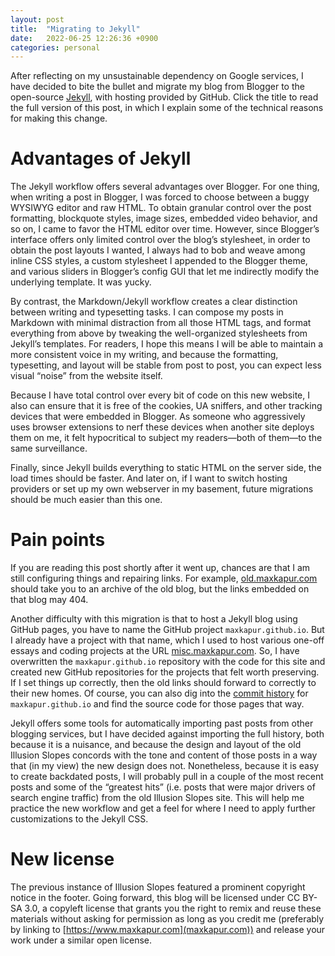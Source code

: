 ```yaml
---
layout: post
title:  "Migrating to Jekyll"
date:   2022-06-25 12:26:36 +0900
categories: personal
---
```



After reflecting on my unsustainable dependency on Google services, I have decided to bite
the bullet and migrate my blog from Blogger to the open-source [Jekyll](https://github.com/jekyll/jekyll),
with hosting provided by GitHub. Click the title to read the full version of this post,
in which I explain some of the technical reasons for making this change. 

# Advantages of Jekyll

The Jekyll workflow offers several advantages over Blogger. For one thing, when writing a post in Blogger,
I was forced to choose between a buggy WYSIWYG editor and raw HTML. To obtain granular control over the
post formatting, blockquote styles, image sizes, embedded video behavior, and so on, I came to favor the HTML
editor over time. However, since Blogger’s interface offers only limited control over the blog’s stylesheet, in
order to obtain the post layouts I wanted, I always had to
bob and weave among inline CSS styles, a custom stylesheet I appended to the Blogger theme, and various
sliders in Blogger’s config GUI that let me indirectly modify the underlying template. It was yucky.

By contrast,
the Markdown/Jekyll workflow creates a clear distinction between writing and typesetting tasks. I can compose
my posts in Markdown with minimal distraction from all those HTML tags, and format everything from above by tweaking
the well-organized stylesheets from Jekyll’s templates. For readers, I hope this means I will be able to maintain 
a more consistent voice in my writing, and because the formatting, typesetting, and layout will be stable from post to
post, you can expect less visual “noise” from the website itself. 

Because I have total control over every bit of code on this new website, I also can ensure that it is free of the
cookies, UA sniffers, and other tracking devices that were embedded in Blogger. As someone who aggressively uses
browser extensions to nerf these devices when another site deploys them on me, it felt hypocritical to subject my
readers—both of them—to the same surveillance.

Finally, since Jekyll builds everything to static HTML on the server side,
the load times should be faster. And later on, if I want to switch hosting providers or set up my own webserver in my
basement, future migrations should be much easier than this one.

# Pain points

If you are reading this post shortly after it went up, chances are that I am still configuring things and repairing links.
For example, [old.maxkapur.com](https://old.maxkapur.com/) should take you to an archive of the old blog,
but the links embedded on that blog may 404.

Another difficulty with this migration is that to host a Jekyll blog using GitHub pages, you have to name the GitHub project `maxkapur.github.io`. But I already have a project with that name, which I used to host various one-off essays and coding projects at the URL [misc.maxkapur.com](https://misc.maxkapur.com). So, I have overwritten the `maxkapur.github.io` repository with the code for this site and created new GitHub repositories for the projects that felt worth preserving. If I set things up correctly, then the old links should forward to correctly to their new homes. Of course, you can also 
dig into the [commit history](https://github.com/maxkapur/maxkapur.github.io/commits/master) for `maxkapur.github.io` and find the source code for those
pages that way.

Jekyll offers some tools for automatically importing past posts from other blogging services, but I have decided against importing the full history, both because it is a nuisance, and because the design and layout of the old Illusion Slopes concords with the tone and content of those posts in a way that (in my view) the new design does not. Nonetheless, because it is easy to create backdated posts, I will probably pull in a couple of the most recent posts and some of the “greatest hits” (i.e. posts that were major drivers of search engine traffic) from the old Illusion Slopes site. This will help me practice the new workflow and get a feel for where I need to apply further customizations to the Jekyll CSS.

# New license

The previous instance of Illusion Slopes featured a prominent copyright notice in the footer. Going forward, this blog will be licensed under CC BY-SA 3.0, a copyleft license that grants you the right to remix and reuse these materials without asking for permission as long as you credit me (preferably by linking to [https://www.maxkapur.com](maxkapur.com)) and release your work under a similar open license.


<!-- sample from jekyll init
You’ll find this post in your `_posts` directory. Go ahead and edit it and re-build the site to see your changes. You can rebuild the site in many different ways, but the most common way is to run `jekyll serve`, which launches a web server and auto-regenerates your site when a file is updated.

Jekyll requires blog post files to be named according to the following format:

`YEAR-MONTH-DAY-title.MARKUP`

Where `YEAR` is a four-digit number, `MONTH` and `DAY` are both two-digit numbers, and `MARKUP` is the file extension representing the format used in the file. After that, include the necessary front matter. Take a look at the source for this post to get an idea about how it works.

Jekyll also offers powerful support for code snippets:

{% highlight ruby %}
def print_hi(name)
  puts "Hi, #{name}"
end
print_hi('Tom')
#=> prints 'Hi, Tom' to STDOUT.
{% endhighlight %}

Check out the [Jekyll docs][jekyll-docs] for more info on how to get the most out of Jekyll. File all bugs/feature requests at [Jekyll’s GitHub repo][jekyll-gh]. If you have questions, you can ask them on [Jekyll Talk][jekyll-talk].

[jekyll-docs]: https://jekyllrb.com/docs/home
[jekyll-gh]:   https://github.com/jekyll/jekyll
[jekyll-talk]: https://talk.jekyllrb.com/
--> 
